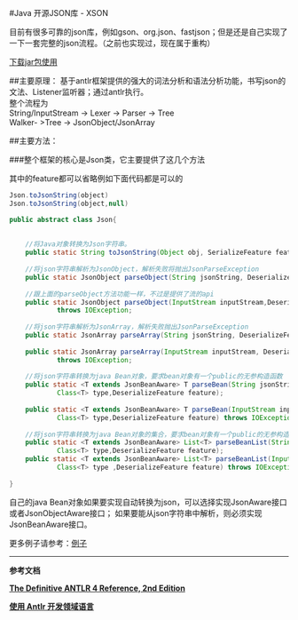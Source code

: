 #Java 开源JSON库 - XSON

目前有很多可靠的json库，例如gson、org.json、fastjson；但是还是自己实现了一下一套完整的json流程。（之前也实现过，现在属于重构）  

[下载jar包使用](https://raw.githubusercontent.com/xcr1234/json/master/lib/json.zip)

##主要原理：
基于antlr框架提供的强大的词法分析和语法分析功能，书写json的文法、Listener监听器；通过antlr执行。  
整个流程为  
String/InputStream -> Lexer -> Parser -> Tree  
Walker- >Tree -> JsonObject/JsonArray  

##主要方法：

###整个框架的核心是Json类，它主要提供了这几个方法

其中的feature都可以省略例如下面代码都是可以的
```java
Json.toJsonString(object)
Json.toJsonString(object,null)
```


```java
public abstract class Json{
   
    
    //将Java对象转换为Json字符串。
    public static String toJsonString(Object obj, SerializeFeature feature);
    
    //将json字符串解析为JsonObject，解析失败将抛出JsonParseException
    public static JsonObject parseObject(String jsonString, DeserializeFeature feature);
    
    //跟上面的parseObject方法功能一样，不过是提供了流的api
    public static JsonObject parseObject(InputStream inputStream,DeserializeFeature feature) 
            throws IOException;
    
    //将json字符串解析为JsonArray，解析失败抛出JsonParseException
    public static JsonArray parseArray(String jsonString, DeserializeFeature feature);
    
    public static JsonArray parseArray(InputStream inputStream, DeserializeFeature feature) 
            throws IOException;
    
    //将json字符串转换为java Bean对象，要求bean对象有一个public的无参构造函数
    public static <T extends JsonBeanAware> T parseBean(String jsonString,
            Class<T> type,DeserializeFeature feature);
            
    public static <T extends JsonBeanAware> T parseBean(InputStream inputStream,
            Class<T> type,DeserializeFeature feature) throws IOException ;
    
    //将json字符串转换为java Bean对象的集合，要求bean对象有一个public的无参构造函数；返回的是一个ArrayList
    public static <T extends JsonBeanAware> List<T> parseBeanList(String jsonString,
            Class<T> type,DeserializeFeature feature);
    public static <T extends JsonBeanAware> List<T> parseBeanList(InputStream inputStream,
            Class<T> type ,DeserializeFeature feature) throws IOException;
    
}
```


自己的java Bean对象如果要实现自动转换为json，可以选择实现JsonAware接口或者JsonObjectAware接口；
如果要能从json字符串中解析，则必须实现JsonBeanAware接口。

更多例子请参考：[例子](src/test/java/com/xson)


---
**参考文档**

[**The Definitive ANTLR 4 Reference, 2nd Edition**](http://www.java1234.com/a/javabook/javabase/2015/0923/4973.html)  

[**使用 Antlr 开发领域语言**](http://www.ibm.com/developerworks/cn/java/j-lo-antlr/)
